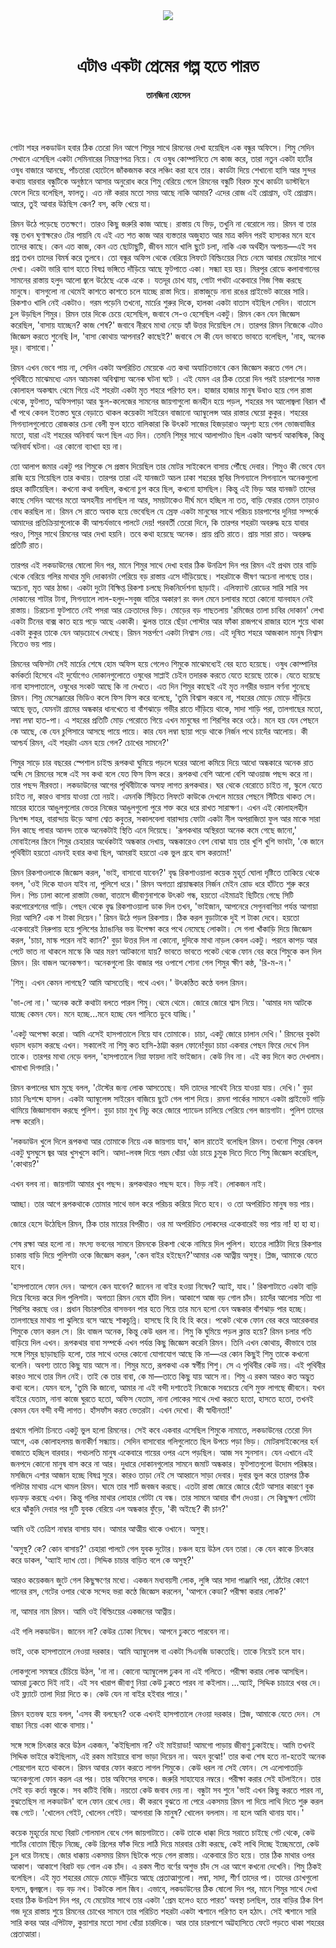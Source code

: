 <div align=center>
<img src=https://images.prothomalo.com/prothomalo-bangla/2021-01/1d75151c-eff9-4e9f-ac28-aebc4618d00f/palo_bangla_og.png />
<br><br>
<h1>এটাও একটা প্রেমের গল্প হতে পারত</h1> 
<h4>তানজিনা হোসেন</h4>
<br><br>
</div>

গোটা শহর লকডাউন হবার ঠিক তেরো দিন আগে শিমুর সাথে রিমনের দেখা হয়েছিল এক বন্ধুর অফিসে। শিমু সেদিন সেখানে এসেছিল একটা সেমিনারের নিমন্ত্রণপত্র নিয়ে। যে ওষুধ কোম্পানিতে সে কাজ করে, তারা নতুন একটা হার্টের ওষুধ বাজারে আনছে, পাঁচতারা হোটেলে জাঁকজমক করে লঞ্চিং করা হবে তার। কার্ডটা দিয়ে শেখানো হাসি আর সুন্দর কথায় বারবার বন্ধুটিকে অনুষ্ঠানে আসার অনুরোধ করে শিমু বেরিয়ে গেলে রিমনের বন্ধুটি বিরক্ত মুখে কার্ডটা ডাস্টবিনে ফেলে দিয়ে বলেছিল, ফালতু। এত নষ্ট করার মতো সময় আছে নাকি আমার? এদের রোজ এই প্রোগ্রাম, ওই প্রোগ্রাম। আরে, তুই আবার উঠছিস কেন? বস, কফি খেয়ে যা।

রিমন উঠে পড়েছে ততক্ষণে। তারও কিছু জরুরি কাজ আছে। রাস্তায় যে ভিড়, তখুনি না বেরোলে নয়। রিমন বা তার বন্ধু তখন ঘুণাক্ষরেও টের পায়নি যে এই এত শত কাজ আর ব্যস্ততার অজুহাত আর মাত্র কদিন পরই হাস্যকর মনে হবে তাদের কাছে। কেন এত কাজ, কেন এত ছোটাছুটি, জীবন মানে খালি ছুটে চলা, নাকি এক অর্থহীন অপচয়—এই সব প্রশ্ন তখন তাদের বিমর্ষ করে তুলবে। তো বন্ধুর অফিস থেকে বেরিয়ে লিফটে বিল্ডিংয়ের নিচে নেমে আবার মেয়েটার সাথে দেখা। একটা ভারি ব্যাগ হাতে বিষণ্ন ভঙ্গিতে দাঁড়িয়ে আছে ফুটপাতে একা। সন্ধ্যা হয় হয়। মিরপুর রোডে কলাবাগানের সামনের রাস্তায় হলুদ আলো জ্বলে উঠেছে একে একে । যতদূর চোখ যায়, গোটা পথটা একেবারে গিজ গিজ করছে মানুষে। বাসগুলো না থেমেই কাশতে কাশতে চলে যাচ্ছে রাস্তা দিয়ে। রাস্তাজুড়ে নানা রঙের প্রাইভেট কারের সারি। রিকশাও খালি নেই একটাও। গরম পড়েনি তখনো, মার্চের শুরুর দিকে, হালকা একটা বাতাস বইছিল সেদিন। বাতাসে চুল উড়ছিল শিমুর। রিমন তার দিকে চেয়ে হেসেছিল, জবাবে সে-ও হেসেছিল একটু। রিমন কেন যেন জিজ্ঞেস করেছিল, 'বাসায় যাচ্ছেন? কাজ শেষ?' জবাবে নীরবে মাথা নেড়ে হ্যাঁ উত্তর দিয়েছিল সে। তারপর রিমন নিজেকে এটাও জিজ্ঞেস করতে শুনেছি Iল, 'বাসা কোথায় আপনার? কাছেই?' জবাবে সে কী যেন ভাবতে ভাবতে বলেছিল, 'নাহ, অনেক দূর। বাসাবো।'

রিমন এখন ভেবে পায় না, সেদিন একটা অপরিচিত মেয়েকে এত কথা অযাচিতভাবে কেন জিজ্ঞেস করতে গেল সে। পৃথিবীতে মাঝেমধ্যে এমন আচমকা অবিশ্বাস্য অনেক ঘটনা ঘটে । এই যেমন এর ঠিক তেরো দিন পরই চারপাশের সমস্ত কোলাহল অকস্মাৎ থেমে গিয়ে এই শহরটা একটা মৃত শহরে পরিণত হল। হাজার হাজার মানুষ উধাও হয়ে গেল রাস্তা থেকে, ফুটপাত, অফিসপাড়া আর স্কুল-কলেজের সামনের জায়গাগুলো জনহীন হয়ে পড়ল, শহরের সব আলোজ্বলা বিরান খাঁ খাঁ পথে কেবল ইতস্তত ঘুরে বেড়াতে থাকল কয়েকটা সাইরেন বাজানো অ্যাম্বুলেন্স আর রাস্তার ঘেয়ো কুকুর। শহরের সিগন্যালগুলোতে রোজকার চেনা বেলী ফুল হাতে বালিকারা কি উৎকট সাজের হিজড়ারাও অদৃশ্য হয়ে গেল ভোজবাজির মতো, যারা এই শহরের অনিবার্য অংশ ছিল এত দিন। তেমনি শিমুর সাথে আলাপটাও ছিল একটা আশ্চর্য আকস্মিক, কিন্তু অনিবার্য ঘটনা। এর কোনো ব্যাখ্যা হয় না।

তো আলাপ জমার একটু পর শিমুকে সে প্রস্তাব দিয়েছিল তার মোটর সাইকেলে বাসায় পৌঁছে দেবার। শিমুও কী ভেবে যেন রাজি হয়ে গিয়েছিল তার কথায়। তারপর তারা এই যানজটে অচল ঢাকা শহরের স্থবির সিগন্যালে সিগন্যালে অনেকগুলো প্রহর কাটিয়েছিল। কখনো কথা বলছিল, কখনো চুপ করে ছিল, কখনো হাসছিল। কিন্তু এই ভিড় আর যানজট তাদের কাছে সেদিন আগের মতো অসহনীয় লাগছিল না আর, সময়টাকেও দীর্ঘ মনে হচ্ছিল না তত, বাড়ি ফেরার তেমন তাড়াও বোধ করছিল না। রিমন সে রাতে অবাক হয়ে ভেবেছিল যে স্রেফ একটা মানুষের সাথে পরিচয় চারপাশের দুনিয়া সম্পর্কে আমাদের প্রতিক্রিয়াগুলোকে কী আশ্চর্যভাবে পালটে দেয়! পরবর্তী তেরো দিনে, কি তারপর শহরটা অবরুদ্ধ হয়ে যাবার পরও, শিমুর সাথে রিমনের আর দেখা হয়নি। তবে কথা হয়েছে অনেক। প্রায় প্রতি রাতে। প্রায় সারা রাত। অবরুদ্ধ প্রতিটি রাত।

তারপর এই লকডাউনের ষোলো দিন পর, মানে শিমুর সাথে দেখা হবার ঠিক উনত্রিশ দিন পর রিমন এই প্রথম তার বাড়ি থেকে বেরিয়ে গলির মাথার মুদি দোকানটা পেরিয়ে বড় রাস্তায় এসে দাঁড়িয়েছে। শহরটাকে ভীষণ অচেনা লাগছে তার। অচেনা, মৃত আর ঠান্ডা। একটা দুটো বিক্ষিপ্ত রিকশা চলছে দিকনির্দেশনা ছাড়াই। এলিফ্যান্ট রোডের সারি সারি সব দোকানের শাটার টানা, সিগন্যালে লাল-হলুদ-সবুজ বাতির অকারণ রং বদল মেনে চলাবার মতো কোনো যানবাহন নেই রাস্তায়। চিরচেনা ফুটপাতে নেই পসরা আর ক্রেতাদের ভিড়। মোড়ের বড় গাছতলায় 'রমিজের তালা চাবির দোকান' লেখা একটা টিনের বাক্স কাত হয়ে পড়ে আছে একাকী। ঝুলন্ত তারে ছেঁড়া পোস্টার আর ফাঁকা রাজপথে রাজার হালে শুয়ে থাকা একটা কুকুর তাকে যেন আড়চোখে দেখছে। রিমন সন্তর্পণে একটা নিশ্বাস নেয়। এই দূষিত শহরে আজকাল মানুষ নিশ্বাস নিতেও ভয় পায়।

রিমনের অফিসটা সেই মার্চের শেষে হোম অফিস হয়ে গেলেও শিমুকে মাঝেমধ্যেই বের হতে হয়েছে। ওষুধ কোম্পানির কর্মকর্তা হিসেবে এই দুর্যোগেও দোকানগুলোতে ওষুধের সাপ্লাই চেইন তদারক করতে যেতে হয়েছে তাকে। যেতে হয়েছে নানা হাসপাতালে, ওষুধের সংকট আছে কি না দেখতে। এত দিন শিমুর কাছেই এই মৃত নগরীর ভয়াল বর্ণনা শুনেছে রিমন। শিমু মেসেঞ্জারের ভিডিও কলে ফিস ফিস করে বলেছে, 'তুমি বিশ্বাস করবে না, শহরের মোড়ে মোড়ে দাঁড়িয়ে আছে ভূত, যেমনটা গ্রামের অন্ধকার ধানখেতে বা বাঁশঝাড়ে গভীর রাতে দাঁড়িয়ে থাকে, সাদা শাড়ি পরা, তালগাছের মতো, লম্বা লম্বা হাত-পা। এ শহরের প্রতিটি মোড় পেরোতে গিয়ে এখন মানুষের গা শিরশির করে ওঠে। মনে হয় যেন পেছনে কে আছে, কে যেন চুপিসারে আসছে পায়ে পায়ে। কার যেন লম্বা ছায়া পড়ে থাকে নির্জন পথে চাদেঁর আলোয়। কী আশ্চর্য রিমন, এই শহরটা এমন হয়ে গেল? চোখের সামনে?'

শিমুর সাড়ে চার বছরের স্পেশাল চাইল্ড রূপকথা ঘুমিয়ে পড়লে ঘরের আলো কমিয়ে দিয়ে আধো অন্ধকারে অনেক রাত অব্দি সে রিমনের সঙ্গে এই সব কথা বলে যেত ফিস ফিস করে। রূপকথা বেশি আলো বেশি আওয়াজ পছন্দ করে না। তার পছন্দ নীরবতা। লকডাউনের আগের পৃথিবীটাকে অসহ্য লাগত রূপকথার। ঘর থেকে বেরোতে চাইত না, স্কুলে যেতে চাইত না, কারও বাসায় যাওয়া তো নয়ই। এমনকি সিঁড়িতে লিফটে কাউকে দেখলে মায়ের পেছনে সিঁটিয়ে থাকত সে। মায়ের হাতের আঙুলগুলোর ভেতর নিজের আঙুলগুলো পুরে শক্ত করে ধরে রাখত সারাক্ষণ। এখন এই কোলাহলহীন নিঃশব্দ শহর, বারান্দায় উড়ে আসা শ্বেত কবুতর, সকালবেলা বারান্দায় ফোটা একটা নীল অপরাজিতা ফুল আর মাকে সারা দিন কাছে পাবার আনন্দ তাকে অনেকটাই স্থিতি এনে দিয়েছে। 'রূপকথার অস্থিরতা অনেক কমে গেছে জানো,' মোবাইলের স্ক্রিনে শিমুর চেহারার অর্ধেকটাই অন্ধকার দেখায়, অন্ধকারেও বেশ বোঝা যায় তার খুশি খুশি ভাবটা, 'কে জানে পৃথিবীটা হয়তো এমনই হবার কথা ছিল, আমরাই হয়তো এক ভুল গ্রহে বাস করতাম!'

রিমন রিকশাওলাকে জিজ্ঞেস করল, 'ভাই, বাসাবো যাবেন?' বৃদ্ধ রিকশাওয়ালা কয়েক মুহূর্ত ঘোলা দৃষ্টিতে তাকিয়ে থেকে বলল, 'ওই দিকে যাওন যাইব না, পুলিশে ধরে।' রিমন অগত্যা প্রায়ান্ধকার নির্জন মেইন রোড ধরে হাঁটতে শুরু করে দিল। পিচ ঢালা কালো রাস্তাটা ভেজা, বাতাসে জীবাণুনাশকে উৎকট গন্ধ, হয়তো এইমাত্রই ছিটিয়ে গেছে সিটি করপোরেশনের গাড়ি। পেছন থেকে বৃদ্ধ রিকশাওয়ালা ডাক দিল তখন, 'ভাইজান, আপনেরে সেগুনবাগিচা পর্যন্ত আগায়া দিয়া আসি? এক শ টাকা দিয়েন।' রিমন উঠে পড়ল রিকশায়। ঠিক করল বুড়াটাকে দুই শ টাকা দেবে। হয়তো একেবারেই নিরুপায় হয়ে পুলিশের ঠ্যাঙানির ভয় উপেক্ষা করে পথে নেমেছে লোকটা। সে গলা খাঁকাড়ি দিয়ে জিজ্ঞেস করল, 'চাচা, মাস্ক পরেন নাই ক্যান?' বুড়া উত্তর দিল না কোনো, দুদিকে মাথা নাড়ল কেবল একটু। পরনে কাপড় আর পেটে ভাত না থাকলে মাস্কে কি আর মরণ আটকানো যায়? ভাবতে ভাবতে পকেট থেকে ফোন বের করে শিমুকে কল দিল রিমন। রিং বাজল অনেকক্ষণ। অনেকগুলো রিং বাজার পর ওপাশে শোনা গেল শিমুর ক্ষীণ কন্ঠ, 'রি-ম-ন।'

'শিমু। এখন কেমন লাগছে? আমি আসতেছি। পথে এখন।' উৎকণ্ঠিত কণ্ঠে বলল রিমন।

'ভা-লো না।' অনেক কষ্টে কথাটা বলতে পারল শিমু। থেমে থেমে। জোরে জোরে শ্বাস নিয়ে। 'আমার দম আটকে যাচ্ছে কেমন যেন। মনে হচ্ছে...মনে হচ্ছে যেন পানিতে ডুবে যাচ্ছি।'

'একটু অপেক্ষা করো। আমি এসেই হাসপাতালে নিয়ে যাব তোমাকে। চাচা, একটু জোরে চালান দেখি।' রিমনের বুকটা ধড়াস ধড়াস করছে এখন। সকালেই না শিমু কত হাসি-ঠাট্টা করল ফোনে!বুড়া চাচা একবার পেছন ফিরে দেখে নিল তাকে। তারপর মাথা নেড়ে বলল, 'হাসপাতালে নিয়া ফায়দা নাই ভাইজান। কেউ নিব না। এই কয় দিনে কত দেখলাম। খামাখা দিগদারি।'

রিমন কপালের ঘাম মুছে বলল, 'টেস্টের জন্য লোক আসতেছে। যদি তাদের সাথেই নিয়ে যাওয়া যায়। দেখি।' বুড়া চাচা নিঃশব্দে হাসল। একটা অ্যাম্বুলেন্স সাইরেন বাজিয়ে ছুটে গেল পাশ দিয়ে। রমনা পার্কের সামনে একটা প্রাইভেট গাড়ি থামিয়ে জিজ্ঞাসাবাদ করছে পুলিশ। বুড়া চাচা মুখ নিচু করে জোরে প্যাডেল চালিয়ে পেরিয়ে গেল জায়গাটা। পুলিশ তাদের লক্ষ করেনি।

'লকডাউন খুলে দিলে রূপকথা আর তোমাকে নিয়ে এক জায়গায় যাব,' কাল রাতেই বলেছিল রিমন। তখনো শিমুর কেবল একটু ঘুসঘুসে জ্বর আর খুসখুসে কাশি। আদা-লবঙ্গ দিয়ে গরম ধোঁয়া ওঠা চায়ে চুমুক দিতে দিতে শিমু জিজ্ঞেস করেছিল, 'কোথায়?'

এখন বলব না। জায়গাটা আমার খুব পছন্দ। রূপকথারও পছন্দ হবে। ভিড় নাই। লোকজন নাই।

আচ্ছা। তার আগে রূপকথাকে তোমার সাথে ভাল করে পরিচয় করিয়ে দিতে হবে। ও তো অপরিচিত মানুষ ভয় পায়।

জোরে হেসে উঠেছিল রিমন, ঠিক তার মায়ের বিপরীত। ওর মা অপরিচিত লোকদের একেবারেই ভয় পায় না! হা হা হা।

শেষ রক্ষা আর হলো না। মৎস্য ভবনের সামনে রিমনকে রিকশা থেকে নামিয়ে দিল পুলিশ। হাতের লাঠিটা দিয়ে রিকশার চাকায় বাড়ি দিয়ে পুলিশটা ওকে জিজ্ঞেস করল, 'কেন বাইর হইছেন?'আমার এক আত্নীয় অসুস্থ। প্লিজ, আমাকে যেতে হবে।

'হাসপাতালে ফোন দেন। আপনে কেন যাবেন? জানেন না বাইর হওয়া নিষেধ? অ্যাই, যাহ।' রিকশাটাতে একটা বাড়ি দিয়ে বিদেয় করে দিল পুলিশটা। অগত্যা রিমন নেমে হাঁটা দিল। আকাশে আজ বড় গোল চাঁদ। চাদেঁর আলোয় সত্যি গা শিরশির করছে ওর। প্রধান বিচারপতির বাসভবন পার হতে গিয়ে তার মনে হলো যেন অন্ধকার বাঁশঝাড় পার হচ্ছে। তালগাছের মাথায় পা ঝুলিয়ে বসে আছে শাকচুন্নি। হাসছে হি হি হি হি করে। পকেট থেকে ফোন বের করে আরেকবার শিমুকে ফোন করল সে। রিং বাজল অনেক, কিন্তু কেউ ধরল না। শিমু কি ঘুমিয়ে পড়ল ক্লান্ত হয়ে? রিমন চলার গতি বাড়িয়ে দিল এখন। রূপকথার বাবা সম্পর্কে এখন পর্যন্ত কিছু জিজ্ঞেস করেনি রিমন। তিনি এখন কোথায়, কীভাবে তার সঙ্গে শিমুর ছাড়াছাড়ি হলো, তার সাথে ওদের কোনো যোগাযোগ আছে কি না—এর কোন কিছুই শিমু তাকে কখনো বলেনি। অবশ্য তাতে কিছু যায় আসে না। শিমুর মতে, রূপকথা এক স্বর্গীয় শিশু। সে এ পৃথিবীর কেউ নয়। এই পৃথিবীর কারও সাথে তার মিল নেই। তাই কে তার বাবা, কে মা—তাতে কিছু যায় আসে না। শিমু এ রকম আরও কত অদ্ভুত কথা বলে। যেমন বলে, 'তুমি কি জানো, আমার না এই বন্দী দশাতেই নিজেকে সবচেয়ে বেশি মুক্ত লাগছে জীবনে। যখন বাইরে যেতাম, নানা কাজে ঘুরতে হতো, অফিস যেতাম, নানা লোকের সাথে দেখা করতে হতো, হাসতে হতো, তখনই কেমন যেন বন্দী বন্দী লাগত। হাঁসফাঁস করত ভেতরটা। এখন দেখো। কী স্বাধীনতা!'

প্রথমে গলিটা চিনতে একটু ভুল হলো রিমনের। সেই কবে একবার এসেছিল শিমুকে নামাতে, লকডাউনের তেরো দিন আগে, এক কোলাহলময় জনাকীর্ণ সন্ধ্যায়। সেদিন বাসাবোর গলিগুলোতে ছিল উপচে পড়া ভিড়। মোটরসাইকেলের হর্ন বাজাতে হচ্ছিল বারবার। পথচলতি মানুষ একেবারে গায়ের ওপর এসে পড়ছিল। আজ সব সুনসান। যেন এখানে এই জনপদে কোনো মানুষ বাস করে না আর। দুধারে দোকানগুলোর সামনে জমাট অন্ধকার। ফুটপাতগুলো উদোম পরিষ্কার। মসজিদে এশার আজান হচ্ছে বিষণ্ন সুরে। কারও তাড়া নেই সে আহ্বানে সাড়া দেবার। দুবার ভুল করে তারপর ঠিক গলিটার মাথায় এসে থামল রিমন। ঘামে তার শার্ট জবজব করছে। এতটা রাস্তা জোরে জোরে হেঁটে আসার কারণে বুক ধড়ফড় করছে এখন। কিন্তু গলির মাথার লোহার গেটটা যে বন্ধ। তার সামনে আবার বাঁশ দেওয়া। সে কিছুক্ষণ গেটটা ধরে ঝাঁকুনি দেবার পর দুটি যুবক বেরিয়ে এল অন্ধকার ফুঁড়ে, 'কী অইছে? কী চান?'

আমি ওই তেত্রিশ নাম্বার বাসায় যাব। আমার আত্মীয় থাকে ওখানে। অসুস্থ।

'অসুস্থ? কে? কোন বাসায়?' চেহারা পালটে গেল যুবক দুটোর। চঞ্চল হয়ে উঠল যেন তারা। কে যেন কাকে চিৎকার করে ডাকল, 'অ্যাই দ্যাখ তো। সিদ্দিক চাচার বাড়িত বলে কে অসুস্থ?'

আরও কয়েকজন জুটে গেল কিছুক্ষণের মধ্যে। একজন মধ্যবয়সী লোক, লুঙ্গি আর সাদা পাঞ্জাবি পরা, ঠোঁটের কোণে পানের রস, গেটের ওপার থেকে সন্দেহ ভরা কণ্ঠে জিজ্ঞেস করলেন, 'আপনে কেডা? পরীক্ষা করার লোক?'

না, আমার নাম রিমন। আমি ওই বিল্ডিংয়ের একজনের আত্নীয়।

এই গলি লকডাউন। জানেন না? কেউর ঢোকা নিষেধ। আপনে ঢুকতে পারবেন না।

ভাই, ওকে হাসপাতালে নেওয়া দরকার। আমি অ্যাম্বুলেন্স বা একটা সিএনজি ডাকতেছি। তাকে নিয়েই চলে যাব।

লোকগুলো সমস্বরে চেঁচিয়ে উঠল, 'না না। কোনো অ্যাম্বুলেন্স ঢুকব না এই গলিতে। পরীক্ষা করার লোক আসছিল। আমরা ঢুকতে দিই নাই। এই সব খারাপ জীবাণু নিয়া কেউ ঢুকতে পারব না কইলাম।...অ্যাই, সিদ্দিক চাচারে খবর দে। ওই ফ্ল্যাটে তালা দিয়া দিতে ক। কেউ যেন না বাইর হইবার পারে।'

রিমন হতভম্ব হয়ে বলল, 'এসব কী বলছেন? ওকে এখনই হাসপাতালে নেওয়া দরকার। প্লিজ, আমাকে যেতে দেন। সে বাচ্চা নিয়ে একা থাকে বাসায়।'

সঙ্গে সঙ্গে চিৎকার করে উঠল একজন, 'কইছিলাম না? ওই মাইয়াডা! আমগো পাড়ায় জীবাণু ঢুকাইছে। আমি তখনই সিদ্দিক ভাইরে কইছিলাম, এই রকম মাইয়ারে বাসা ভাড়া দিয়েন না। অহন বুঝো!' তার কথা শেষ হতে না-হতেই অনেক শোরগোল হতে থাকলে। রিমন আবার ফোন করতে লাগল শিমুকে। কেউ ধরল না সেই ফোন। সে এলোপাতাড়ি অনেকগুলো ফোন করল এর পর। তার অফিসের বসকে। জরুরি সাহায্যের নম্বরে। পরীক্ষা করার সেই হটলাইনে। তার সেই বড় কর্তা বন্ধুকে। সব কটিই বিজি। নয়তো কেউ জবাব দেয় না। বন্ধুটা সব শুনে 'ভাই এখন কিছু করতে পারব না, বুঝতেছিস না লকডাউন' বলে ফোন রেখে দেয়। কী করবে বুঝতে না পেরে একসময় রিমন পা দিয়ে লাথি দিতে শুরু করল বন্ধ গেটে। 'খোলেন গেইট, খোলেন গেইট। আপনারা কি মানুষ? খোলেন বললাম। না হলে আমি থানায় যাব।'

কয়েক মুহূর্তের মধ্যে বিরাট গোলমাল বেধে গেল জায়গাটাতে। কেউ তাকে ধাক্কা দিয়ে সরাতে চাইছে গেট থেকে, কেউ শার্টের বোতাম ছিঁড়ে নিচ্ছে, কেউ গ্রিলের ফাঁক দিয়ে লাঠি দিয়ে মারবার চেষ্টা করছে, কেই লাথি দিচ্ছে ইচ্ছেমতো, কেউ চুল ধরে টানছে। জোর ধাক্কায় একসময় রিমন ছিটকে পড়ে গেল রাস্তায়। একেবারে চিত হয়ে। তার ঠিক মাথার ওপর আকাশ। আকাশে বিরাট বড় গোল এক চাঁদ। এ রকম পীত বর্ণের অশুভ চাঁদ সে এর আগে কখনো দেখেনি। শিমু ঠিকই বলেছিল। এই মৃত শহরের মোড়ে মোড়ে দাঁড়িয়ে আছে প্রেতাত্মাগুলো। লম্বা, সাদা, শীর্ণ তাদের পা। তাদের চোখগুলো হলদে, জ্বলজ্বলে। বড় বড় নখ। টকটকে লাল জিব। এভাবে, লকডাউনের ঠিক ষোলো দিন পর, মানে শিমুর সাথে দেখা হবার ঠিক উনত্রিশ দিন পর, যে মেয়েটার সাথে তার একটা 'প্রেম হলেও হতে পারত' অবস্থা চলছিল, তার বাড়ির ঠিক বিশ গজ দূরে রাস্তায় শুয়ে রিমনের চোখের সামনে তার পরিচিত শহরটা একটা শ্মশানে পরিণত হল হঠাৎ। সেই শ্মশানে সারি সারি কবর আর এপিটাফ, কুয়াশার মতো সাদা ধোঁয়া চারদিকে। আর তার চারপাশে অট্টহাসিতে ফেটে পড়তে থাকা শহরের প্রেতাত্মারা।

